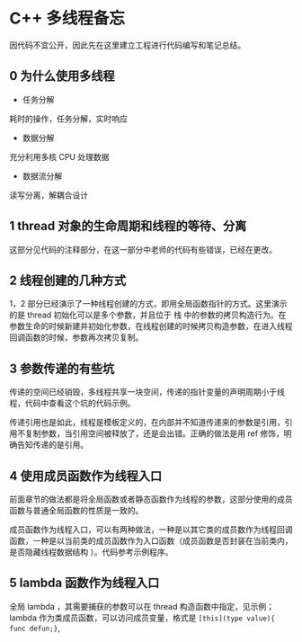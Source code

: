 # C++ 多线程备忘

因代码不宜公开，因此先在这里建立工程进行代码编写和笔记总结。

## 0 为什么使用多线程

* 任务分解

耗时的操作，任务分解，实时响应

* 数据分解

充分利用多核 CPU 处理数据

* 数据流分解

读写分离，解耦合设计


## 1 thread 对象的生命周期和线程的等待、分离

这部分见代码的注释部分，在这一部分中老师的代码有些错误，已经在更改。

 ## 2 线程创建的几种方式

 1，2 部分已经演示了一种线程创建的方式，即用全局函数指针的方式。这里演示的是 thread 初始化可以是多个参数，并且位于 栈 中的参数的拷贝构造行为。在参数生命的时候新建并初始化参数，在线程创建的时候拷贝构造参数，在进入线程回调函数的时候，参数再次拷贝复制。

## 3 参数传递的有些坑

传递的空间已经销毁，多线程共享一块空间，传递的指针变量的声明周期小于线程，代码中查看这个坑的代码示例。

传递引用也是如此，线程是模板定义的，在内部并不知道传递来的参数是引用，引用不复制参数，当引用空间被释放了，还是会出错。正确的做法是用 ref 修饰，明确告知传递的是引用。

## 4 使用成员函数作为线程入口

前面章节的做法都是将全局函数或者静态函数作为线程的参数，这部分使用的成员函数与普通全局函数的性质是一致的。

成员函数作为线程入口，可以有两种做法，一种是以其它类的成员数作为线程回调函数，一种是以当前类的成员函数作为入口函数（成员函数是否封装在当前类内，是否隐藏线程数据结构 ）。代码参考示例程序。


## 5 lambda 函数作为线程入口

全局 lambda ，其需要捕获的参数可以在 thread 构造函数中指定，见示例；lambda 作为类成员函数，可以访问成员变量，格式是  ```[this](type value){ func defun;}```,



